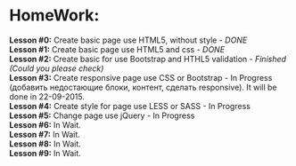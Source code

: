 # HomeWork:
<b>Lesson #0:</b> Create basic page use HTML5, without style - <i>DONE</i> <br />
<b>Lesson #1:</b> Create basic page use HTML5 and css - <i>DONE</i> <br />
<b>Lesson #2:</b> Create basic for use Bootstrap and HTHL5 validation - <i>Finished (Could you please check)</i> <br />
<b>Lesson #3:</b> Create responsive page use CSS or Bootstrap - In Progress <br />(добавить недостающие блоки, контент, сделать responsive). It will be done in 22-09-2015. <br />
<b>Lesson #4:</b> Create style for page use LESS or SASS - In Progress <br />
<b>Lesson #5:</b> Change page use jQuery - In Progress <br />
<b>Lesson #6:</b> In Wait. <br />
<b>Lesson #7:</b> In Wait. <br />
<b>Lesson #8:</b> In Wait. <br />
<b>Lesson #9:</b> In Wait. <br />